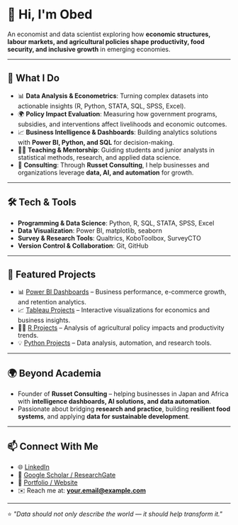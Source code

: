 # 👋 Hi, I'm Obed

An economist and data scientist exploring how **economic structures, labour markets, and agricultural policies shape productivity, food security, and inclusive growth** in emerging economies.

---

## 🔑 What I Do
- 📊 **Data Analysis & Econometrics**: Turning complex datasets into actionable insights (R, Python, STATA, SQL, SPSS, Excel).  
- 🌍 **Policy Impact Evaluation**: Measuring how government programs, subsidies, and interventions affect livelihoods and economic outcomes.  
- 📈 **Business Intelligence & Dashboards**: Building analytics solutions with **Power BI, Python, and SQL** for decision-making.  
- 🧑‍🏫 **Teaching & Mentorship**: Guiding students and junior analysts in statistical methods, research, and applied data science.  
- 🚀 **Consulting**: Through **Russet Consulting**, I help businesses and organizations leverage **data, AI, and automation** for growth.  

---

## 🛠️ Tech & Tools
- **Programming & Data Science**: Python, R, SQL, STATA, SPSS, Excel  
- **Data Visualization**: Power BI, matplotlib, seaborn  
- **Survey & Research Tools**: Qualtrics, KoboToolbox, SurveyCTO  
- **Version Control & Collaboration**: Git, GitHub  

---

## 📂 Featured Projects
- 📊 [Power BI Dashboards](https://github.com/WanderwithObed/Power-BI-Dashboards) – Business performance, e-commerce growth, and retention analytics.  
- 📈 [Tableau Projects](https://github.com/WanderwithObed/Tableau) – Interactive visualizations for economics and business insights.  
- 🧑‍🌾 [R Projects](https://github.com/WanderwithObed/R) – Analysis of agricultural policy impacts and productivity trends.  
- 💡 [Python Projects](https://github.com/WanderwithObed/Python) – Data analysis, automation, and research tools.  

---

## 🌍 Beyond Academia
- Founder of **Russet Consulting** – helping businesses in Japan and Africa with **intelligence dashboards, AI solutions, and data automation**.  
- Passionate about bridging **research and practice**, building **resilient food systems**, and applying **data for sustainable development**.  

---

## 📫 Connect With Me
- 🌐 [LinkedIn](https://www.linkedin.com/in/your-profile)  
- 📝 [Google Scholar / ResearchGate](#)  
- 💼 [Portfolio / Website](#)  
- ✉️ Reach me at: **your.email@example.com**  

---

⭐️ *"Data should not only describe the world — it should help transform it."*  
